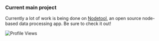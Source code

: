 ### Current main project

Currently a lot of work is being done on [Nodetool](https://github.com/nodetool/nodetool-sdk), an open source node-based data processing app. Be sure to check it out!

![Profile Views](https://komarev.com/ghpvc/?username=Bluskript&style=flat-square)
